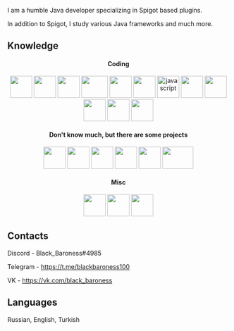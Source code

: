 I am a humble Java developer specializing in Spigot based plugins. 

In addition to Spigot, I study various Java frameworks and much more.

## Knowledge
<h4 align="center">Coding</h4>
<p align="center">
  <img src="https://cdn.icon-icons.com/icons2/2415/PNG/512/java_original_logo_icon_146458.png" width="50" height="50"/>
  <img src="https://cdn.iconscout.com/icon/free/png-256/gradle-2-1174969.png" width="50" height="50" />
  <img src="https://cdn.icon-icons.com/icons2/2107/PNG/512/file_type_maven_icon_130397.png" width="50" height="50" />
  <img src="https://pbs.twimg.com/media/D7qnTvEWwAA3JN3.png" width="60" height="50" />
  <img src="https://cdn.iconscout.com/icon/free/png-256/css-131-722685.png" width="50" height="50" />
  <img src="https://cdn.iconscout.com/icon/free/png-256/html-2752158-2284975.png" width="50" height="50" />
  <img src="https://devicons.github.io/devicon/devicon.git/icons/javascript/javascript-original.svg" alt="javascript" width="50" height="50" />
  <img src="https://upload.wikimedia.org/wikipedia/commons/thumb/d/d5/IntelliJ_IDEA_Logo.svg/1024px-IntelliJ_IDEA_Logo.svg.png" width="50" height="50" />
  <img src="https://apps24.org/images/stories/flexicontent/item_815_field_15/l_autohotkey_icon.png" width="50" height="50" />
  <img src="https://i.ibb.co/sVTqdzD/javafxlogo-removebg-preview.png" width="50" height="50" />
  <img src="https://symbols.getvecta.com/stencil_96/70_sqlite-icon.69fb0675d2.svg" width="50" height="50" />
  <img src="https://i.ibb.co/VQQXz9h/mysql-20-1174940.png" width="50" height="50" />
</p>
<h4 align="center">Don't know much, but there are some projects</h4>
<p align="center">
  <img src="https://devicon.dev/devicon.git/icons/debian/debian-original-wordmark.svg" width="50" height="50" />
  <img src="https://devicons.github.io/devicon/devicon.git/icons/linux/linux-original.svg" width="50" height="50" />
  <img src="https://www.flaticon.com/svg/static/icons/svg/888/888839.svg" width="50" height="50" />
  <img src="https://pbs.twimg.com/media/Dk5LpKtW4AAcvFd.png" width="50" height="50" />
  <img src="https://freepikpsd.com/wp-content/uploads/2019/11/forge-png-1-Transparent-Images.png" width="50" height="50" />
  <img src="https://i.ya-webdesign.com/images/spring-logo-png-2.png" width="70" height="50" />
</p>
<h4 align="center">Misc</h4>
<p align="center">
  <img src="https://img.icons8.com/color/344/adobe-photoshop.png" width="50" height="50"/>
  <img src="https://img.icons8.com/color/344/adobe-premiere-pro.png" width="50" height="50"/>
  <img src="https://img.icons8.com/color/344/adobe-illustrator.png" width="50" height="50"/>
</p>

## Contacts
Discord - Black_Baroness#4985

Telegram - https://t.me/blackbaroness100

VK - https://vk.com/black_baroness

## Languages
Russian, English, Turkish
